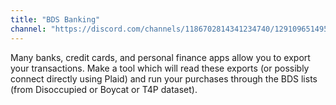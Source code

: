 ```yaml
---
title: "BDS Banking"
channel: "https://discord.com/channels/1186702814341234740/1291096514952826952"
---
```


Many banks, credit cards, and personal finance apps allow you to export your transactions. Make a tool which will read these exports (or possibly connect directly using Plaid) and run your purchases through the BDS lists (from Disoccupied or Boycat or T4P dataset).
